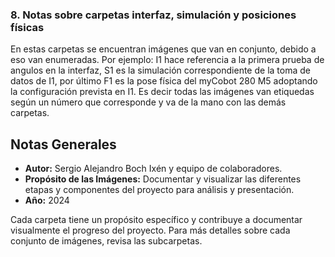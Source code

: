 ### 8. Notas sobre carpetas interfaz, simulación y posiciones físicas
En estas carpetas se encuentran imágenes que van en conjunto, debido a eso van enumeradas. Por ejemplo: I1 hace referencia a la primera prueba de angulos en la interfaz, S1 es la simulación correspondiente de la toma de datos de I1, por último F1 es la pose física del myCobot 280 M5 adoptando la configuración prevista en I1. Es decir todas las imágenes van etiquedas según un número que corresponde y va de la mano con las demás carpetas. 

## Notas Generales
- **Autor:** Sergio Alejandro Boch Ixén y equipo de colaboradores.
- **Propósito de las Imágenes:** Documentar y visualizar las diferentes etapas y componentes del proyecto para análisis y presentación.
- **Año:** 2024

Cada carpeta tiene un propósito específico y contribuye a documentar visualmente el progreso del proyecto. Para más detalles sobre cada conjunto de imágenes, revisa las subcarpetas.
